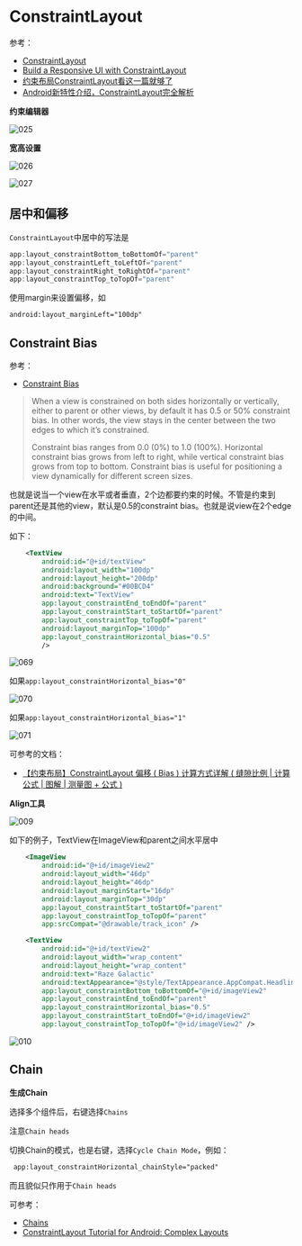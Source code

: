 # ConstraintLayout

参考：

+ [ConstraintLayout](https://developer.android.com/reference/android/support/constraint/ConstraintLayout)
+ [Build a Responsive UI with ConstraintLayout](https://developer.android.com/training/constraint-layout)
+ [约束布局ConstraintLayout看这一篇就够了](https://www.jianshu.com/p/17ec9bd6ca8a)
+ [Android新特性介绍，ConstraintLayout完全解析](https://blog.csdn.net/guolin_blog/article/details/53122387)

**约束编辑器** 

![025](https://github.com/winfredzen/Android-Basic/raw/master/images/025.png)

**宽高设置**

![026](https://github.com/winfredzen/Android-Basic/raw/master/images/026.png)

![027](https://github.com/winfredzen/Android-Basic/raw/master/images/027.png)

## 居中和偏移

`ConstraintLayout`中居中的写法是

```kotlin
app:layout_constraintBottom_toBottomOf="parent"
app:layout_constraintLeft_toLeftOf="parent"
app:layout_constraintRight_toRightOf="parent"
app:layout_constraintTop_toTopOf="parent"
```

使用margin来设置偏移，如

```xml
android:layout_marginLeft="100dp"
```



## Constraint Bias

参考：

+ [Constraint Bias](https://www.raywenderlich.com/9193-constraintlayout-tutorial-for-android-getting-started)

>When a view is constrained on both sides horizontally or vertically, either to parent or other views, by default it has 0.5 or 50% constraint bias. In other words, the view stays in the center between the two edges to which it’s constrained.
>
>Constraint bias ranges from 0.0 (0%) to 1.0 (100%). Horizontal constraint bias grows from left to right, while vertical constraint bias grows from top to bottom. Constraint bias is useful for positioning a view dynamically for different screen sizes.

也就是说当一个view在水平或者垂直，2个边都要约束的时候。不管是约束到parent还是其他的view，默认是0.5的constraint bias。也就是说view在2个edge的中间。



如下：

```xml
    <TextView
        android:id="@+id/textView"
        android:layout_width="100dp"
        android:layout_height="200dp"
        android:background="#00BCD4"
        android:text="TextView"
        app:layout_constraintEnd_toEndOf="parent"
        app:layout_constraintStart_toStartOf="parent"
        app:layout_constraintTop_toTopOf="parent"
        android:layout_marginTop="100dp"
        app:layout_constraintHorizontal_bias="0.5"
        />
```

![069](https://github.com/winfredzen/Android-Basic/blob/master/%E5%9F%BA%E7%A1%80%E7%9F%A5%E8%AF%86/images/069.png)

如果`app:layout_constraintHorizontal_bias="0"`

![070](https://github.com/winfredzen/Android-Basic/blob/master/%E5%9F%BA%E7%A1%80%E7%9F%A5%E8%AF%86/images/070.png)

如果`app:layout_constraintHorizontal_bias="1"`

![071](https://github.com/winfredzen/Android-Basic/blob/master/%E5%9F%BA%E7%A1%80%E7%9F%A5%E8%AF%86/images/071.png)

可参考的文档：

+ [【约束布局】ConstraintLayout 偏移 ( Bias ) 计算方式详解 ( 缝隙比例 | 计算公式 | 图解 | 测量图 + 公式 )](https://blog.csdn.net/shulianghan/article/details/97102389)







**Align工具**

![009](https://github.com/winfredzen/Android-Basic/blob/master/基础知识/images/009.png)

如下的例子，TextView在ImageView和parent之间水平居中

```xml
    <ImageView
        android:id="@+id/imageView2"
        android:layout_width="46dp"
        android:layout_height="46dp"
        android:layout_marginStart="16dp"
        android:layout_marginTop="30dp"
        app:layout_constraintStart_toStartOf="parent"
        app:layout_constraintTop_toTopOf="parent"
        app:srcCompat="@drawable/track_icon" />

    <TextView
        android:id="@+id/textView2"
        android:layout_width="wrap_content"
        android:layout_height="wrap_content"
        android:text="Raze Galactic"
        android:textAppearance="@style/TextAppearance.AppCompat.Headline"
        app:layout_constraintBottom_toBottomOf="@+id/imageView2"
        app:layout_constraintEnd_toEndOf="parent"
        app:layout_constraintHorizontal_bias="0.5"
        app:layout_constraintStart_toEndOf="@+id/imageView2"
        app:layout_constraintTop_toTopOf="@+id/imageView2" />
```

![010](https://github.com/winfredzen/Android-Basic/blob/master/基础知识/images/010.png)



## Chain

**生成Chain**

选择多个组件后，右键选择`Chains`

注意`Chain heads`

切换Chain的模式，也是右键，选择`Cycle Chain Mode`，例如：

```xml
 app:layout_constraintHorizontal_chainStyle="packed"
```

而且貌似只作用于`Chain heads`

可参考：

+ [Chains](https://constraintlayout.com/basics/create_chains.html)
+ [ConstraintLayout Tutorial for Android: Complex Layouts](https://www.raywenderlich.com/9475-constraintlayout-tutorial-for-android-complex-layouts)











